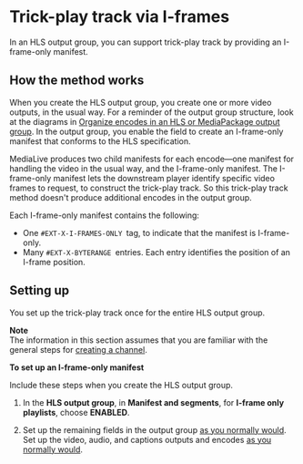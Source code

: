 # Trick\-play track via I\-frames<a name="trick-play-i-frames"></a>

In an HLS output group, you can support trick\-play track by providing an I\-frame\-only manifest\.

## How the method works<a name="trick-play-iframe-how-it-works"></a>

When you create the HLS output group, you create one or more video outputs, in the usual way\. For a reminder of the output group structure, look at the diagrams in [Organize encodes in an HLS or MediaPackage output group](design-hls-package.md)\. In the output group, you enable the field to create an I\-frame\-only manifest that conforms to the HLS specification\. 

MediaLive produces two child manifests for each encode—one manifest for handling the video in the usual way, and the I\-frame\-only manifest\. The I\-frame\-only manifest lets the downstream player identify specific video frames to request, to construct the trick\-play track\. So this trick\-play track method doesn't produce additional encodes in the output group\. 

Each I\-frame\-only manifest contains the following:
+ One `#EXT-X-I-FRAMES-ONLY `tag, to indicate that the manifest is I\-frame\-only\.
+ Many `#EXT-X-BYTERANGE `entries\. Each entry identifies the position of an I\-frame position\.

## Setting up<a name="trick-play-iframe-procedure"></a>

You set up the trick\-play track once for the entire HLS output group\.

**Note**  
The information in this section assumes that you are familiar with the general steps for [creating a channel](creating-channel-scratch.md)\.

**To set up an I\-frame\-only manifest**

Include these steps when you create the HLS output group\. 

1. In the **HLS output group**, in **Manifest and segments**, for **I\-frame only playlists**, choose **ENABLED**\.

1. Set up the remaining fields in the output group [as you normally would](creating-hls-output-group.md)\. Set up the video, audio, and captions outputs and encodes [as you normally would](creating-a-channel-step6.md)\.